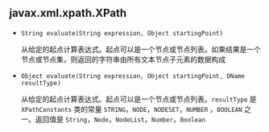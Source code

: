 ## javax.xml.xpath.XPath

* `String evaluate(String expression, Object startingPoint)`

  从给定的起点计算表达式。起点可以是一个节点或节点列表。如果结果是一个节点或节点集，则返回的字符串由所有文本节点子元素的数据构成

* `Object evaluate(String expression, Object startingPoint, OName resultType)`

  从给定的起点计算表达式。起点可以是一个节点或节点列表。`resultType` 是 `XPathConstants` 类的常量 `STRING`，`NODE`，`NODESET`，`NUMBER` ，`BOOLEAN` 之一。返回值是 `String`，`Node`，`NodeList`，`Number`，`Boolean`

  